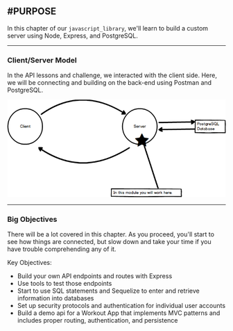 #PURPOSE
---
In this chapter of our `javascript_library`, we'll learn to build a custom server using Node, Express, and PostgreSQL.

<hr >

### Client/Server Model
In the API lessons and challenge, we interacted with the client side. Here, we will be connecting and building on the back-end using Postman and PostgreSQL.

![screenshot](assets/01-clientserverdiagram.png)
<br>

<hr />

### Big Objectives
There will be a lot covered in this chapter. As you proceed, you'll start to see how things are connected, but slow down and take your time if you have trouble comprehending any of it. <br>

Key Objectives:
* Build your own API endpoints and routes with Express
* Use tools to test those endpoints
* Start to use SQL statements and Sequelize to enter and retrieve information into databases
* Set up security protocols and authentication for individual user accounts
* Build a demo api for a Workout App that implements MVC patterns and includes proper routing, authentication, and persistence


